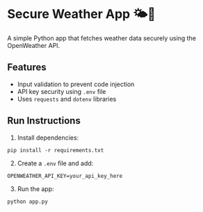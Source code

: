 # Secure Weather App 🌤️🔐

A simple Python app that fetches weather data securely using the OpenWeather API.

## Features
- Input validation to prevent code injection
- API key security using `.env` file
- Uses `requests` and `dotenv` libraries

## Run Instructions
1. Install dependencies:
```
pip install -r requirements.txt
```

2. Create a `.env` file and add:
```
OPENWEATHER_API_KEY=your_api_key_here
```

3. Run the app:
```
python app.py
```
